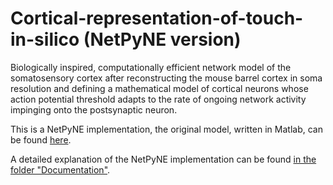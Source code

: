 # Cortical-representation-of-touch-in-silico (NetPyNE version)

Biologically inspired, computationally efficient network model of the somatosensory cortex after reconstructing the mouse barrel cortex in soma resolution and defining a mathematical model of cortical neurons whose action potential threshold adapts to the rate of ongoing network activity impinging onto the postsynaptic neuron.

This is a NetPyNE implementation, the original model, written in Matlab, can be found [here](https://github.com/DepartmentofNeurophysiology/Cortical-representation-of-touch-in-silico).

A detailed explanation of the NetPyNE implementation can be found [in the folder "Documentation"](https://github.com/DepartmentofNeurophysiology/Cortical-representation-of-touch-in-silico-NetPyne/blob/main/Documentation/Cortical%20representation%20of%20touch%20in%20silico.docx).
